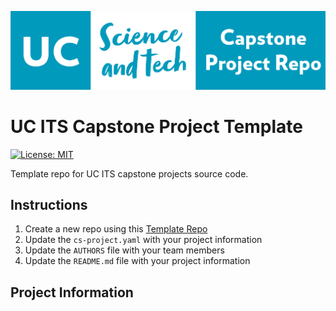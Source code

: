 ![logo](./docs/images/capstone-logo.png)

# UC ITS Capstone Project Template

[![License: MIT](https://img.shields.io/badge/License-MIT-yellow.svg)](https://opensource.org/licenses/MIT)

Template repo for UC ITS capstone projects source code.

## Instructions

1. Create a new repo using this [Template Repo](https://github.com/new?template_name=its-capstone-repo-template&template_owner=UC-SciTech)
1. Update the `cs-project.yaml` with your project information
1. Update the `AUTHORS` file with your team members
1. Update the `README.md` file with your project information

## Project Information

